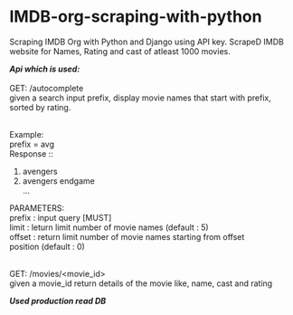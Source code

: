 # IMDB-org-scraping-with-python

Scraping IMDB Org with Python and Django using API key. ScrapeD IMDB website for Names, Rating and cast of atleast 1000 movies.

***Api which is used:*** <br><br>
 GET: /autocomplete<br>
 given a search input prefix, display movie names that start with prefix, sorted by rating.<br><br>

 Example:<br>
 prefix = avg<br>
 Response ::<br>
 1. avengers<br>
 2. avengers endgame<br>
 ...<br>

 PARAMETERS:<br>
 prefix : input query [MUST]<br>
 limit : leturn limit number of movie names (default : 5)<br>
 offset : return limit number of movie names starting from offset<br>
position (default : 0)<br>
<br>

 GET: /movies/<movie_id><br>
 given a movie_id return details of the movie like, name, cast and rating<br>


***Used production read DB***
